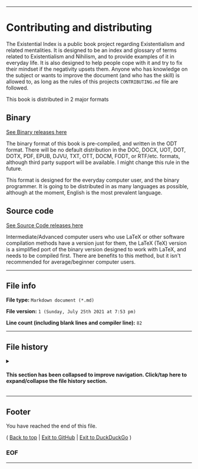
***

# Contributing and distributing

The Existential Index is a public book project regarding Existentialism and related mentalities. It is designed to be an index and glossary of terms related to Existentialism and Nihilism, and to provide examples of it in everyday life. It is also designed to help people cope with it and try to fix their mindset if the negativity upsets them. Anyone who has knowledge on the subject or wants to improve the document (and who has the skill) is allowed to, as long as the rules of this projects `CONTRIBUTING.md` file are followed.

This book is distributed in 2 major formats

## Binary

[See Binary releases here](/The-Existential-Index/Binary/)

The binary format of this book is pre-compiled, and written in the ODT format. There will be no default distribution in the DOC, DOCX, UOT, DOT, DOTX, PDF, EPUB, DJVU, TXT, OTT, DOCM, FODT, or RTF/etc. formats, although third party support will be available. I might change this rule in the future.

This format is designed for the everyday computer user, and the binary programmer. It is going to be distributed in as many languages as possible, although at the moment, English is the most prevalent language.

## Source code

[See Source Code releases here](/The-Existential-Index/SourceCode/)

Intermediate/Advanced computer users who use LaTeX or other software compilation methods have a version just for them, the LaTeX (TeX) version is a simplified port of the binary version designed to work with LaTeX, and needs to be compiled first. There are benefits to this method, but it isn't recommended for average/beginner computer users.

***

## File info

**File type:** `Markdown document (*.md)`

**File version:** `1 (Sunday, July 25th 2021 at 7:53 pm)`

**Line count (including blank lines and compiler line):** `82`

***

## File history

<details>
  <summary><H4>This section has been collapsed to improve navigation. Click/tap here to expand/collapse the file history section.</H4></summary>

**Version 1 (Sunday, JUly 25th 2021 at 7:53 pm)**

> Changes:

> * Started the file

> * Added the title section

> * Added the binary section

> * Added the source code section

> * Added the file info section

> * Added the file history section

> * Added the footer sewction

> * No other changes in version 1

**Version 2 (Coming soon)**

> Changes:

> * Coming soon!

> * No other changes in version 2

</details>

***

## Footer

You have reached the end of this file.

( [Back to top](#Contributing-and-distributing) | [Exit to GitHub](https://github.com/) | [Exit to DuckDuckGo](https://duckduckgo.com/) )

### EOF

***
